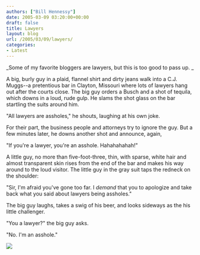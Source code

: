 ```yaml
---
authors: ["Bill Hennessy"]
date: 2005-03-09 03:20:00+00:00
draft: false
title: Lawyers
layout: blog
url: /2005/03/09/lawyers/
categories:
- Latest
---
```


_Some of my favorite bloggers are lawyers, but this is too good to pass up. _




A big, burly guy in a plaid, flannel shirt and dirty jeans walk into a C.J. Muggs--a pretentious bar in Clayton, Missouri where lots of lawyers hang out after the courts close. The big guy orders a Busch and a shot of tequila, which downs in a loud, rude gulp. He slams the shot glass on the bar startling the suits around him.




"All lawyers are assholes," he shouts, laughing at his own joke.




For their part, the business people and attorneys try to ignore the guy. But a few minutes later, he downs another shot and announce, again,




"If you're a lawyer, you're an asshole. Hahahahahah!"




A little guy, no more than five-foot-three, thin, with sparse, white hair and almost transparent skin rises from the end of the bar and makes his way around to the loud visitor. The little guy in the gray suit taps the redneck on the shoulder:




"Sir, I'm afraid you've gone too far. I _demand_ that you to apologize and take back what you said about lawyers being assholes."




The big guy laughs, takes a swig of his beer, and looks sideways as the his little challenger.




"You a lawyer?" the big guy asks.




"No. I'm an asshole."

![](https://blog.billhennessy.com/aggbug.aspx?PostID=1289)

